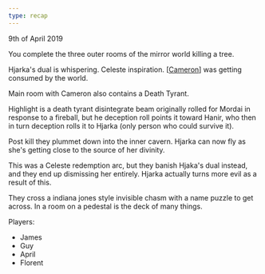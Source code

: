 ```yaml
---
type: recap
---
```



9th of April 2019

You complete the three outer rooms of the mirror world killing a tree.

Hjarka's dual is whispering. Celeste inspiration.
[[Cameron]] was getting consumed by the world.

Main room with Cameron also contains a Death Tyrant.

Highlight is a death tyrant disintegrate beam originally rolled for Mordai in response to a fireball, but he deception roll points it toward Hanir, who then in turn deception rolls it to Hjarka (only person who could survive it).

Post kill they plummet down into the inner cavern. Hjarka can now fly as she's getting close to the source of her divinity.

This was a Celeste redemption arc, but they banish Hjaka's dual instead, and they end up dismissing her entirely.
Hjarka actually turns more evil as a result of this.

They cross a indiana jones style invisible chasm with a name puzzle to get across. In a room on a pedestal is the deck of many things.

Players:
- James
- Guy
- April
- Florent

[//begin]: # "Autogenerated link references for markdown compatibility"
[Cameron]: ../npcs/cameron "Cameron"
[//end]: # "Autogenerated link references"